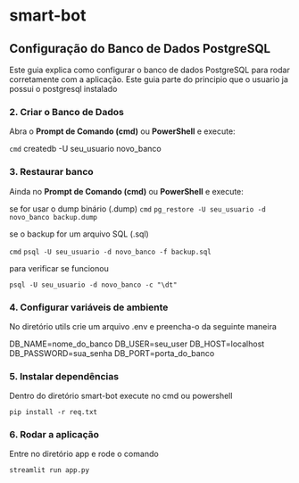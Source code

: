 # smart-bot

## Configuração do Banco de Dados PostgreSQL

Este guia explica como configurar o banco de dados PostgreSQL para rodar corretamente com a aplicação. Este guia parte do principio que o usuario ja possui o postgresql instalado 



### 2. Criar o Banco de Dados  
Abra o **Prompt de Comando (cmd)** ou **PowerShell** e execute:  

```cmd```
createdb -U seu_usuario novo_banco

### 3. Restaurar banco 
Ainda no **Prompt de Comando (cmd)** ou **PowerShell** e execute:  


se for usar o dump binário (.dump)
```cmd```
```pg_restore -U seu_usuario -d novo_banco backup.dump```

se o backup for um arquivo SQL (.sql)

```cmd```
```psql -U seu_usuario -d novo_banco -f backup.sql```

para verificar se funcionou

```psql -U seu_usuario -d novo_banco -c "\dt"```


### 4. Configurar variáveis de ambiente
No diretório utils crie um arquivo .env e preencha-o da seguinte maneira

DB_NAME=nome_do_banco
DB_USER=seu_user
DB_HOST=localhost
DB_PASSWORD=sua_senha
DB_PORT=porta_do_banco


### 5. Instalar dependências

Dentro do diretório smart-bot execute no cmd ou powershell

```pip install -r req.txt```

### 6. Rodar a aplicação

Entre no diretório app e rode o comando

```streamlit run app.py```



